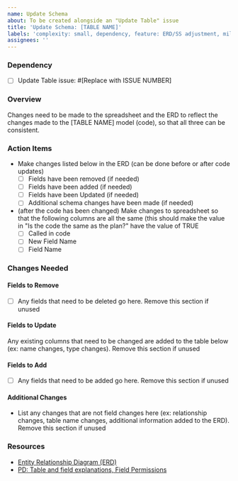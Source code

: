 ```yaml
---
name: Update Schema
about: To be created alongside an "Update Table" issue
title: 'Update Schema: [TABLE NAME]'
labels: 'complexity: small, dependency, feature: ERD/SS adjustment, milestone: missing, role: db architect, s: PD team, size: 0.25pt, stakeholder: missing'
assignees: ''
---
```


### Dependency

- [ ] Update Table issue: #[Replace with ISSUE NUMBER]

### Overview

Changes need to be made to the spreadsheet and the ERD to reflect the changes made to the [TABLE NAME] model (code), so that all three can be consistent.

### Action Items

- Make changes listed below in the ERD (can be done before or after code updates)
    - [ ] Fields have been removed (if needed)
    - [ ] Fields have been added (if needed)
    - [ ] Fields have been Updated (if needed)
    - [ ] Additional schema changes have been made (if needed)
- (after the code has been changed) Make changes to spreadsheet so that the following columns are all the same (this should make the value in "Is the code the same as the plan?" have the value of TRUE
    - [ ] Called in code
    - [ ] New Field Name
    - [ ] Field Name

### Changes Needed

#### Fields to Remove

- [ ] Any fields that need to be deleted go here. Remove this section if unused

#### Fields to Update

Any existing columns that need to be changed are added to the table below (ex: name changes, type changes). Remove this section if unused

#### Fields to Add

- [ ] Any fields that need to be added go here. Remove this section if unused

#### Additional Changes

- List any changes that are not field changes here (ex: relationship changes, table name changes, additional information added to the ERD). Remove this section if unused

### Resources

- [Entity Relationship Diagram (ERD)](https://dbdiagram.io/d/People-Depot-Schema-ERD-68917d4edd90d178656e4061)
- [PD: Table and field explanations, Field Permissions](https://docs.google.com/spreadsheets/d/1x_zZ8JLS2hO-zG0jUocOJmX16jh-DF5dccrd_OEGNZ0/edit?gid=371053454#gid=371053454)
